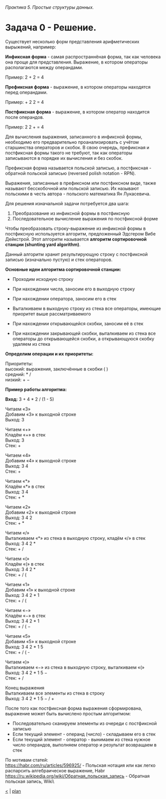 _Практика 5. Простые структуры данных._

# Задача 0 - Решение.

Существует несколько форм представления арифметических вырыжений, например:

**Инфиксная форма** - самая распространнёная форма, так как человека она проще для представления.
Выражение, в котором операторы располагаются между операндами.

Пример: 2 + 2 = 4

**Префиксная форма** - выражение, в котором операторы находятся перед операндами.

Пример: + 2 2 = 4

**Постфиксная форма** - выражение, в котором оператор находится после операндов.

Пример: 2 2 + = 4

Для вычисления выражения, записанного в инфиксной формы, необходимо его предварительно проанализировать с учётом старшинства операторов и скобок.
В свою очередь, префиксная и постфиксная формы такого не требуют, так как операторы записываются в порядке их вычисления и без скобок.

Префиксная форма называется польской записью, а постфиксная - обратной польской записью (reversed polish notation - RPN).


Выражения, записанные в префиксном или постфиксном виде, также называют бесскобочной или польской записью.
Их называют польскими в честь автора - польского математика Ян Лукасевича.

Для решения изначальной задачи потребуется два шага:
1. Преобразование из инфиксной формы в постфиксную
2. Последовательное вычисление выражения по постфиксной форме


Чтобы преобразовать строку-выражение из инфиксной формы в постфиксную используется алгоритм, предложенный Эдсгером Вибе Дейкстрой.
Этот алгоритм называется **алгоритм сортировочной станции (shunting yard algorithm)**.

Данный алгоритм хранит результирующую строку с постфиксной записью (изначально пустую) и стек операторов.

**Основные идеи алгоритма сортировочной станции:**

- Проходим исходную строку

- При нахождении числа, заносим его в выходную строку

- При нахождении оператора, заносим его в стек

- Выталкиваем в выходную строку из стека все операторы, имеющие приоритет выше рассматриваемого

- При нахождении открывающейся скобки, заносим её в стек

- При нахождении закрывающей скобки, выталкиваем из стека все операторы до открывающейся скобки, а открывающуюся скобку удаляем из стека


**Определим операции и их приоритеты:**

Приоритеты:\
высокий: выражения, заключённые в скобки ( )\
средний: * /\
низкий: + −

**Пример работы алгоритма:**

**Вход:** 3 + 4 * 2 / (1 - 5)

Читаем «3»\
 Добавим «3» к выходной строке\
  Выход: 3

Читаем «+»\
 Кладём «+» в стек\
  Выход: 3\
  Стек: +

Читаем «4»\
 Добавим «4» к выходной строке\
  Выход: 3 4\
  Стек: +

Читаем «\*»\
 Кладём «\*» в стек\
  Выход: 3 4\
  Стек: + *

Читаем «2»\
 Добавим «2» к выходной строке\
  Выход: 3 4 2\
  Стек: + *

Читаем «/»\
 Выталкиваем «*» из стека в выходную строку, кладём «/» в стек\
  Выход: 3 4 2 *\
  Стек: + /

Читаем «(»\
 Кладём «(» в стек\
  Выход: 3 4 2 *\
  Стек: + / (

Читаем «1»\
 Добавим «1» к выходной строке\
  Выход: 3 4 2 * 1\
  Стек: + / (

Читаем «−»\
 Кладём «−» в стек\
  Выход: 3 4 2 * 1\
  Стек: + / ( −

Читаем «5»\
 Добавим «5» к выходной строке\
  Выход: 3 4 2 * 1 5\
  Стек: + / ( -

Читаем «)»\
 Выталкиваем «−» из стека в выходную строку, выталкиваем «(»\
  Выход: 3 4 2 * 1 5 −\
  Стек: + /

Конец выражения\
 Выталкиваем все элементы из стека в строку\
  Выход: 3 4 2 * 1 5 − / +

После того как постфиксная форма выражения сформирована, выражение может быть вычислено простым алгоритмом:
- Последовательно сканируем элементы из очереди с постфиксной записью
- Если текущий элемент - операнд (число) - складываем его в стек
- Если текущий элемент - оператор - вынимаем из стека нужное число операндов, выполняем оператор и результат возвращаем в стек

По мотивам статей:\
https://habr.com/ru/articles/596925/ - Польская нотация или как легко распарсить алгебраическое выражение, Habr\
https://ru.wikipedia.org/wiki/Обратная_польская_запись - Обратная польская запись, Wiki\

[<](5.md) | [plan](../practice.md)
